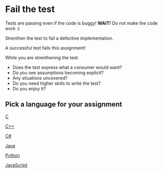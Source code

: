 # Fail the test

Tests are passing even if the code is buggy! **WAIT!** Do not make the code work :)

Strenthen the test to fail a defective implementation.

A successful test fails this assignment!

While you are strenthening the test:

- Does the test express what a consumer would want?
- Do you see assumptions becoming explicit?
- Any situations uncovered?
- Do you need higher skills to write the test?
- Do you enjoy it?

## Pick a language for your assignment

[C](https://classroom.github.com/a/My1fPPuG)

[C++](https://classroom.github.com/a/fG5sPFK-)

[C#](https://classroom.github.com/a/RX4EiB_e)

[Java](https://classroom.github.com/a/F2z_4303)

[Python](https://classroom.github.com/a/Lw14R_7z)

[JavaScript](https://classroom.github.com/a/mXUk019w)
